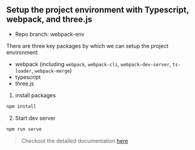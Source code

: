 ## Setup the project environment with Typescript, webpack, and three.js

- Repo branch: webpack-env

There are three key packages by which we can setup the project environment

- webpack (including `webpack`, `webpack-cli`, `webpack-dev-server`, `ts-loader`, `webpack-merge`)
- typescript
- three.js

1. install packages

```bash
npm install
```

2. Start dev server

```bash
npm run serve
```

> Checkout the detailed documentation [here](https://colorfullife-docs.vercel.app/three.js/fundamental)
